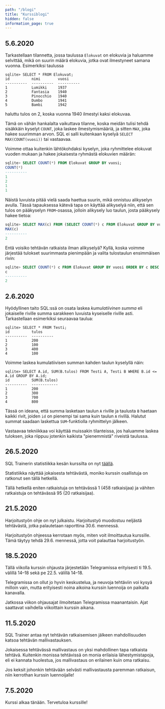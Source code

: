 ```yaml
---
path: "/blogi"
title: "Kurssiblogi"
hidden: false
information_page: true
---
```


## 5.6.2020

Tarkastellaan tilannetta, jossa taulussa `Elokuvat` on elokuvia
ja haluamme selvittää, mikä on suurin määrä elokuvia,
jotka ovat ilmestyneet samana vuonna. Esimerkiksi taulussa

```x
sqlite> SELECT * FROM Elokuvat;
id          nimi        vuosi     
----------  ----------  ----------
1           Lumikki     1937      
2           Fantasia    1940      
3           Pinocchio   1940      
4           Dumbo       1941      
5           Bambi       1942      
```

haluttu tulos on 2, koska vuonna 1940 ilmestyi kaksi elokuvaa.

Tämä on vähän hankalalta vaikuttava tilanne,
koska meidän tulisi tehdä sisäkkäin kyselyt
`COUNT`, joka laskee ilmestymismääriä,
ja sitten `MAX`, joka hakee suurimman arvon.
SQL ei salli kuitenkaan kyselyä `SELECT MAX(COUNT(vuosi))` tai vastaavaa.

Voimme ottaa kuitenkin lähtökohdaksi kyselyn,
joka ryhmittelee elokuvat vuoden mukaan ja hakee jokaisesta ryhmästä
elokuvien määrän:

```sql
sqlite> SELECT COUNT(*) FROM Elokuvat GROUP BY vuosi;
COUNT(*)  
----------
1         
2         
1         
1       
```

Näistä luvuista pitää vielä saada haettua suurin, mikä onnistuu alikyselyn avulla.
Tässä tapauksessa kätevä tapa on käyttää alikyselyä niin,
että sen tulos on pääkyselyn `FROM`-osassa,
jolloin alikysely luo taulun, josta pääkysely hakee tietoa:

```sql
sqlite> SELECT MAX(c) FROM (SELECT COUNT(*) c FROM Elokuvat GROUP BY vuosi);
MAX(c)    
----------
2       
```

Entä voisiko tehtävän ratkaista ilman alikyselyä?
Kyllä, koska voimme järjestää tulokset
suurimmasta pienimpään ja valita tulostaulun ensimmäisen rivin:

```sql
sqlite> SELECT COUNT(*) c FROM Elokuvat GROUP BY vuosi ORDER BY c DESC LIMIT 1;
c         
----------
2          
```

## 2.6.2020

Hyödyllinen taito SQL:ssä on osata laskea _kumulatiivinen summa_
eli jokaiselle riville summa sarakkeen luvuista
kyseiselle riville asti. Tarkastellaan esimerkiksi seuraavaa taulua:

```x
sqlite> SELECT * FROM Testi;
id          tulos
----------  ----------
1           200
2           100
3           400
4           100
```

Voimme laskea kumulatiivisen summan kahden taulun kyselyllä näin:

```x
sqlite> SELECT A.id, SUM(B.tulos) FROM Testi A, Testi B WHERE B.id <= A.id GROUP BY A.id;
id          SUM(B.tulos)
----------  ------------
1           200         
2           300         
3           700         
4           800       
```

Tässä on ideana, että summa lasketaan taulun `A` riville ja
taulusta `B` haetaan kaikki rivit, joiden `id` on pienempi tai
sama kuin taulun `A` rivillä.
Halutut summat saadaan laskettua `SUM`-funktiolla ryhmittelyn jälkeen.

Vastaavaa tekniikkaa voi käyttää muissakin tilanteissa,
jos haluamme laskea tuloksen, joka riippuu jotenkin kaikista
"pienemmistä" riveistä taulussa.

## 26.5.2020

SQL Trainerin statistiikka kesän kurssilta on nyt
[täällä](https://ahslaaks.users.cs.helsinki.fi/mooc/sql_stats.php).

Statistiikka näyttää jokaisesta tehtävästä,
moniko kurssin osallistuja on ratkonut sen tällä hetkellä.

Tällä hetkellä eniten ratkaistuja on tehtävässä 1 (458 ratkaisijaa)
ja vähiten ratkaistuja on tehtävässä 95 (20 ratkaisijaa).

## 21.5.2020

Harjoitustyön ohje on nyt julkaistu. Harjoitustyö muodostuu neljästä
tehtävästä, jotka palautetaan raporttina 30.6. mennessä.

Harjoitustyön ohjeessa kerrotaan myös, miten voit ilmoittautua kurssille.
Tämä täytyy tehdä 29.6. mennessä, jotta voit palauttaa harjoitustyön.

## 18.5.2020

Tällä viikolla kurssin ohjausta järjestetään Telegramissa erityisesti
ti 19.5. välillä 14–18 sekä pe 22.5. välillä 14–18.

Telegramissa on ollut jo hyvin keskustelua, ja neuvoja tehtäviin
voi kysyä milloin vain, mutta erityisesti noina aikoina kurssin
luennoija on paikalla kanavalla.

Jatkossa viikon ohjausajat ilmoitetaan Telegramissa maanantaisin.
Ajat saattavat vaihdella viikoittain kurssin aikana.

## 11.5.2020

SQL Trainer antaa nyt tehtävän ratkaisemisen jälkeen mahdollisuuden
katsoa tehtävän mallivastauksen.

Jokaisessa tehtävässä mallivastaus on yksi mahdollinen tapa
ratkaista tehtävä. Kuitenkin monissa tehtävissä on monia
erilaisia lähestymistapoja, eli ei kannata huolestua,
jos mallivastaus on erilainen kuin oma ratkaisu.

Jos keksit johonkin tehtävään selvästi mallivastausta paremman
ratkaisun, niin kerrothan kurssin luennoijalle!

## 7.5.2020

Kurssi alkaa tänään. Tervetuloa kurssille!
